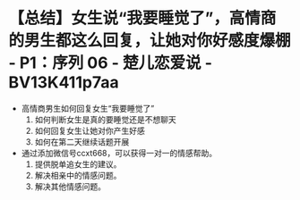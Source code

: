# 【总结】女生说“我要睡觉了”，高情商的男生都这么回复，让她对你好感度爆棚 - P1：序列 06 - 楚儿恋爱说 - BV13K411p7aa

-   高情商男生如何回复女生“我要睡觉了”
    1.  如何判断女生是真的要睡觉还是不想聊天
    2.  如何回复女生让她对你产生好感
    3.  如何在第二天继续话题开展
-   通过添加微信号ccxt668，可以获得一对一的情感帮助。
    1.  提供脱单追女生的建议。
    2.  解决相亲中的情感问题。
    3.  解决其他情感问题。